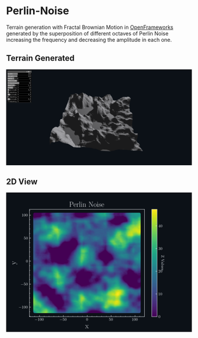 # Perlin-Noise

Terrain generation with Fractal Brownian Motion in [OpenFrameworks](https://github.com/openframeworks/openFrameworks) generated by the superposition of different octaves of Perlin Noise increasing the frequency and decreasing the amplitude in each one.

## Terrain Generated

![alt text](https://github.com/MiguelLameiras/Perlin-Noise/blob/master/output/5_Layers.png)

## 2D View

![alt text](https://github.com/MiguelLameiras/Perlin-Noise/blob/master/output/2D_Map.png)

